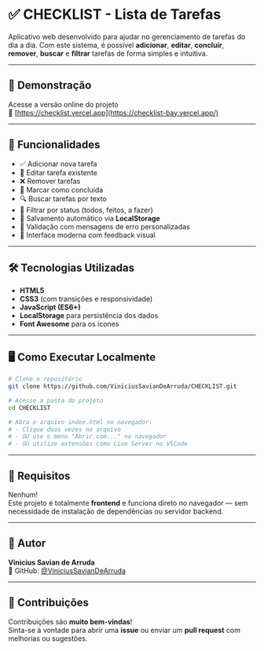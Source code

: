 # ✅ CHECKLIST - Lista de Tarefas

Aplicativo web desenvolvido para ajudar no gerenciamento de tarefas do dia a dia. Com este sistema, é possível **adicionar**, **editar**, **concluir**, **remover**, **buscar** e **filtrar** tarefas de forma simples e intuitiva.

---

## 🚀 Demonstração

Acesse a versão online do projeto  
🔗 [https://checklist.vercel.app](https://checklist-bay.vercel.app/) 

---


## 🧠 Funcionalidades

- ✅ Adicionar nova tarefa
- 📝 Editar tarefa existente
- ❌ Remover tarefas
- 🔄 Marcar como concluída
- 🔍 Buscar tarefas por texto
- 🎯 Filtrar por status (todos, feitos, a fazer)
- 💾 Salvamento automático via **LocalStorage**
- 🔔 Validação com mensagens de erro personalizadas
- 🎨 Interface moderna com feedback visual

---

## 🛠️ Tecnologias Utilizadas

- **HTML5**
- **CSS3** (com transições e responsividade)
- **JavaScript (ES6+)**
- **LocalStorage** para persistência dos dados
- **Font Awesome** para os ícones

---

## 🖥️ Como Executar Localmente

```bash
# Clone o repositório
git clone https://github.com/ViniciusSavianDeArruda/CHECKLIST.git

# Acesse a pasta do projeto
cd CHECKLIST

# Abra o arquivo index.html no navegador:
# - Clique duas vezes no arquivo
# - OU use o menu "Abrir com..." no navegador
# - OU utilize extensões como Live Server no VSCode
```

---

## 📌 Requisitos

Nenhum!  
Este projeto é totalmente **frontend** e funciona direto no navegador — sem necessidade de instalação de dependências ou servidor backend.

---

## 👤 Autor

**Vinicius Savian de Arruda**  
🔗 GitHub: [@ViniciusSavianDeArruda](https://github.com/ViniciusSavianDeArruda)

---


## 🤝 Contribuições

Contribuições são **muito bem-vindas**!  
Sinta-se à vontade para abrir uma **issue** ou enviar um **pull request** com melhorias ou sugestões.














